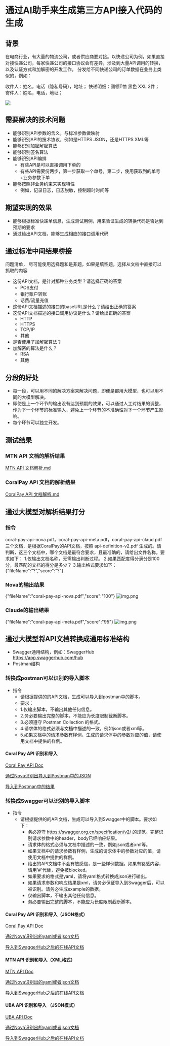 # 通过AI助手来生成第三方API接入代码的生成

## 背景

在电商行业，有大量的物流公司，或者供应商要对接。以快递公司为例，如果直接对接快递公司，每家快递公司的接口协议会有差异，涉及到大量API调用的转换，以及认证方式和加解密的开发工作。
分发给不同快递公司的订单数据在业务上类似的，例如：

收件人：姓名，电话（隐私号码），地址；
快递明细：圆领T恤 黑色 XXL 2件；
寄件人：姓名，电话，地址；

![](./pic/overview%20for%20api%20converting.jpg)

## 需要解决的技术问题

* 能够识别API参数的含义，与标准参数做映射
* 能够识别API的技术协议，例如是HTTPS JSON，还是HTTPS XML等
* 能够识别加密解密算法
* 能够识别签名算法
* 能够识别API编排
    * 有些API是可以直接调用下单的
    * 有些API需要份两步，第一步获取一个单号，第二步，使用获取到的单号+业务参数下单
* 能够按照非业务约束来实现特性
    * 例如，记录日志，日志脱敏，控制超时时间等

## 期望实现的效果

* 能够根据标准快递单信息，生成测试用例，用来验证生成的转换代码是否达到预期的要求
* 通过给出API文档，能够生成相应的接口调用代码

## 通过标准中间结果桥接

问题清单， 尽可能使用选择题和是非题，如果是填空题，选择从文档中直接可以抓取的内容

* 这份API文档，是针对那种业务类型？请选择正确的答案
    * POS支付
    * 银行账户转账
    * 话费/流量充值
* 这份API文档描述的接口的baseURL是什么？请给出正确的答案
* 这份API文档描述的接口调用协议是什么？请给出正确的答案
    * HTTP
    * HTTPS
    * TCP/IP
    * 其他
* 是否使用了加解密算法？
* 加解密的算法是什么？
    * RSA
    * 其他

## 分段的好处

* 每一段，可以用不同的解决方案来解决问题，即便是都用大模型，也可以用不同的大模型解决。
* 即使是上一个环节的输出没有达到预期的效果，可以通过人工对结果的调整，作为下一个环节的标准输入，避免上一个环节的不准确性对下一个环节产生影响。
* 每个环节可以独立开发。

## 测试结果

### MTN API 文档的解析结果
[MTN API 文档解析.md](infra/third-api/customer-standard/mtn-api/api-convert-result.md)

### CoralPay API 文档的解析结果
[CoralPay API 文档解析.md](infra/third-api/customer-standard/coral-pay-api/api-convert-result.md)

## 通过大模型对解析结果打分
### 指令
coral-pay-api-nova.pdf，coral-pay-api-meta.pdf，coral-pay-api-claud.pdf 三个文档，是根据CoralPay的API文档，按照 api-definition-v2.pdf 生成的。请判断，这三个文档中，哪个文档是最符合要求，且最准确的，请给出文件名称。要求如下：
1.仅输出文档名称，无需输出判断过程。
2.如果匹配度得分满分是100分，最匹配的文档的得分是多少？
3.输出格式要求如下：{"fileName":"?","score":"?"}

### Nova的输出结果
{"fileName":"coral-pay-api-nova.pdf","score":"100"}
![img.png](pic/nova-evaluation.png)
### Claude的输出结果
{"fileName":"coral-pay-api-meta.pdf","score":"95"}
![img.png](pic/claude-evaluation.png)

## 通过大模型将API文档转换成通用标准结构
* Swagger通用结构，例如：SwaggerHub https://app.swaggerhub.com/hub
* Postman结构

### 转换成postman可以识别的导入脚本
* 指令
  * 请根据提供的的API文档，生成可以导入到postman中的脚本。
  * 要求：
  * 1.仅输出脚本，不输出其他任何信息。
  * 2.务必要输出完整的脚本，不能应为长度限制截断脚本。
  * 3.必须遵守 Postman Collection 的格式。
  * 4.请求体的格式必须与文档中描述的一致，例如json或者xml等。
  * 5.如果文档中的请求参数有样例，生成的请求体中的参数对应的值，请使用文档中提供的样例。

#### Coral Pay API 识别和导入

[Coral Pay API Doc](./infra/third-api/api-docs/CoralPay%20Interbank%20Payment%20(CIP)%20API%20Document%20v1.2.3-1_1.pdf)

[通过Nova识别出导入到Postman中的JSON](./infra/third-api/postman/coral-pay-postman.json)

[导入到Postman中的结果](https://cloudy-crater-257632.postman.co/workspace/My-Workspace~b0d1e41d-eaee-4eeb-8ccb-930c2bab9516/collection/2263480-cdd66d3e-0af5-474c-9407-2c0b16d33791?action=share&creator=2263480)

### 转换成Swagger可以识别的导入脚本
* 指令
  * 请根据提供的的API文档，生成可以导入到Swagger中的脚本。要求如下：
    * 务必遵守 https://swagger.org.cn/specification/v2/ 的规范。完整识别请求参数中的header，body已经响应结果。
    * 请求体的格式必须与文档中描述的一致，例如json或者xml等。
    * 如果文档中的请求参数有样例，生成的请求体中的参数对应的值，请使用文档中提供的样例。
    * 给出的API文档中不会有敏感信，是一些样例数据。如果有铭感内容，请用'#'代替，避免被blocked。
    * 如果要求的格式是yaml，请将yaml格式转换成json进行输出。
    * 如果请求参数和响应结果是xml，请务必保证导入到Swagger后，可以被识别。请务必生成example的数据。
    * 仅输出脚本，不输出其他任何信息。
    * 务必要输出完整的脚本，不能应为长度限制截断脚本。
    
#### Coral Pay API 识别和导入（JSON格式）

[Coral Pay API Doc](./infra/third-api/api-docs/CoralPay%20Interbank%20Payment%20(CIP)%20API%20Document%20v1.2.3-1_1.pdf)

[通过Nova识别出的yaml或者json文档](./infra/third-api/swagger/coral-pay-swagger.json)

[导入到SwaggerHub之后的在线API文档](https://app.swaggerhub.com/apis/abc-7cc/coral-pay_interbank_payment_api/1.2.3)

#### MTN API 识别和导入（XML格式）

[MTN API Doc](./infra/third-api/api-docs/MTN-NG_ERS_HOSTIF%20API%20Specification.pdf)

[通过Nova识别出的yaml或者json文档](./infra/third-api/swagger/MTN-swagger.json)

[导入到SwaggerHub之后的在线API文档](https://app.swaggerhub.com/apis/abc-7cc/ers-3600_hostif_api/1.0.1)

#### UBA API 识别和导入 （JSON模式）

[UBA API Doc](./infra/third-api/api-docs/PAYOUT%20UBA-UBA.pdf)

[通过Nova识别出的yaml或者json文档](./infra/third-api/swagger/UBA-swagger.json)

[导入到SwaggerHub之后的在线API文档](https://app.swaggerhub.com/apis/abc-7cc/uba-open_banking_api/1.0.0)
